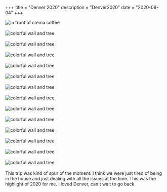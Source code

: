 
+++
title = "Denver 2020"
description = "Denver2020"
date = "2020-09-04"
+++

![in front of crema coffee](https://mikemorganphotos.s3.us-east-2.amazonaws.com/Denver+2020/denver1.jpg)  
<br>
![colorful wall and tree](https://mikemorganphotos.s3.us-east-2.amazonaws.com/Denver+2020/denver2.jpg)  
<br>
![colorful wall and tree](https://mikemorganphotos.s3.us-east-2.amazonaws.com/Denver+2020/denver3.jpg)  
<br>
![colorful wall and tree](https://mikemorganphotos.s3.us-east-2.amazonaws.com/Denver+2020/denver4.jpg)  
<br>
![colorful wall and tree](https://mikemorganphotos.s3.us-east-2.amazonaws.com/Denver+2020/denver5.jpg)  
<br>
![colorful wall and tree](https://mikemorganphotos.s3.us-east-2.amazonaws.com/Denver+2020/denver6.jpg)  
<br>
![colorful wall and tree](https://mikemorganphotos.s3.us-east-2.amazonaws.com/Denver+2020/denver7.jpg)  
<br>
![colorful wall and tree](https://mikemorganphotos.s3.us-east-2.amazonaws.com/Denver+2020/denver8.jpg)  
<br>
![colorful wall and tree](https://mikemorganphotos.s3.us-east-2.amazonaws.com/Denver+2020/denver9.jpg)  
<br>
![colorful wall and tree](https://mikemorganphotos.s3.us-east-2.amazonaws.com/Denver+2020/denver10.jpg)  
<br>
![colorful wall and tree](https://mikemorganphotos.s3.us-east-2.amazonaws.com/Denver+2020/denver11.jpg)  
<br>
![colorful wall and tree](https://mikemorganphotos.s3.us-east-2.amazonaws.com/Denver+2020/denver12.jpg)  
<br>
![colorful wall and tree](https://mikemorganphotos.s3.us-east-2.amazonaws.com/Denver+2020/denver13.jpg)  
<br>
![colorful wall and tree](https://mikemorganphotos.s3.us-east-2.amazonaws.com/Denver+2020/denver14.jpg)  
<br>
This trip was kind of spur of the moment.  I think we were just tired of being in
the house and just dealing with all the issues at the time.  This was the highlight
of 2020 for me. I loved Denver, can't wait to go back. 


